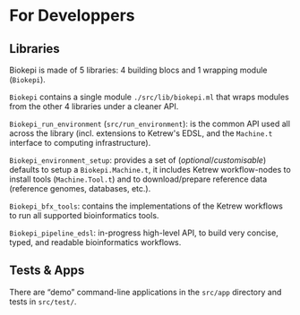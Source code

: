 For Developpers
===============


Libraries
---------

Biokepi is made of 5 libraries: 4 building blocs and 1 wrapping module
(`Biokepi`).

`Biokepi` contains a single module `./src/lib/biokepi.ml` that wraps modules
from the other 4 libraries under a cleaner API.


`Biokepi_run_environment` (`src/run_environment`): is the common API used all
across the library (incl.  extensions to Ketrew's EDSL, and the `Machine.t`
interface to computing infrastructure).


`Biokepi_environment_setup`: provides a set of (*optional*/*customisable*)
defaults to setup a `Biokepi.Machine.t`, it includes Ketrew workflow-nodes to
install tools (`Machine.Tool.t`) and to download/prepare reference data
(reference genomes, databases, etc.).

`Biokepi_bfx_tools`: contains the implementations of the Ketrew workflows to
run all supported bioinformatics tools.

`Biokepi_pipeline_edsl`: in-progress high-level API, to build very concise,
typed, and readable bioinformatics workflows.

Tests & Apps
------------

There are “demo” command-line applications in the `src/app` directory and tests
in `src/test/`.


